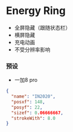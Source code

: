 # Energy Ring

- 全屏隐藏（跟随状态栏）
- 横屏隐藏
- 充电动画
- 不受分辨率影响

### 预设

- 一加8 pro

```json
{
  "name": "IN2020",
  "posxf": 148,
  "posyf": 22,
  "sizef": 0.06666667,
  "strokeWith": 8.0
}
```

